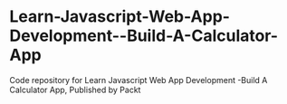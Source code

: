 # Learn-Javascript-Web-App-Development--Build-A-Calculator-App
Code repository for Learn Javascript Web App Development -Build A Calculator App, Published by Packt
